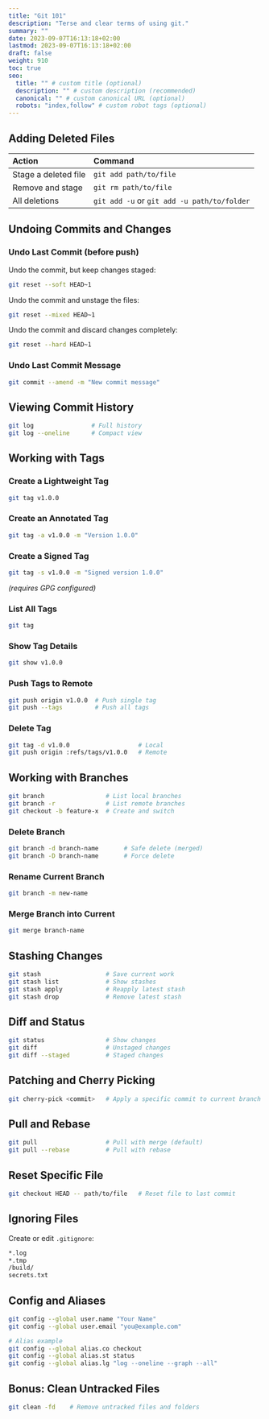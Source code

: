 ```yaml
---
title: "Git 101"
description: "Terse and clear terms of using git."
summary: ""
date: 2023-09-07T16:13:18+02:00
lastmod: 2023-09-07T16:13:18+02:00
draft: false
weight: 910
toc: true
seo:
  title: "" # custom title (optional)
  description: "" # custom description (recommended)
  canonical: "" # custom canonical URL (optional)
  robots: "index,follow" # custom robot tags (optional)
---
```


## Adding Deleted Files

| Action | Command |
|:-------|:--------|
| Stage a deleted file | `git add path/to/file` |
| Remove and stage | `git rm path/to/file` |
| All deletions | `git add -u` or `git add -u path/to/folder` |

## Undoing Commits and Changes

### Undo Last Commit (before push)

Undo the commit, but keep changes staged:

```sh
git reset --soft HEAD~1
```

Undo the commit and unstage the files:

```sh
git reset --mixed HEAD~1
```

Undo the commit and discard changes completely:

```sh
git reset --hard HEAD~1
```

### Undo Last Commit Message

```sh
git commit --amend -m "New commit message"
```

## Viewing Commit History

```sh
git log                # Full history
git log --oneline      # Compact view
```

## Working with Tags

### Create a Lightweight Tag

```sh
git tag v1.0.0
```

### Create an Annotated Tag

```sh
git tag -a v1.0.0 -m "Version 1.0.0"
```

### Create a Signed Tag

```sh
git tag -s v1.0.0 -m "Signed version 1.0.0"
```

_(requires GPG configured)_

### List All Tags

```sh
git tag
```

### Show Tag Details

```sh
git show v1.0.0
```

### Push Tags to Remote

```sh
git push origin v1.0.0  # Push single tag
git push --tags         # Push all tags
```

### Delete Tag

```sh
git tag -d v1.0.0                   # Local
git push origin :refs/tags/v1.0.0   # Remote
```

## Working with Branches

```sh
git branch                 # List local branches
git branch -r              # List remote branches
git checkout -b feature-x  # Create and switch
```

### Delete Branch

```sh
git branch -d branch-name       # Safe delete (merged)
git branch -D branch-name       # Force delete
```

### Rename Current Branch

```sh
git branch -m new-name
```

### Merge Branch into Current

```sh
git merge branch-name
```

## Stashing Changes

```sh
git stash                  # Save current work
git stash list             # Show stashes
git stash apply            # Reapply latest stash
git stash drop             # Remove latest stash
```

## Diff and Status

```sh
git status                 # Show changes
git diff                   # Unstaged changes
git diff --staged          # Staged changes
```

## Patching and Cherry Picking

```sh
git cherry-pick <commit>   # Apply a specific commit to current branch
```

## Pull and Rebase

```sh
git pull                   # Pull with merge (default)
git pull --rebase          # Pull with rebase
```

## Reset Specific File

```sh
git checkout HEAD -- path/to/file   # Reset file to last commit
```

## Ignoring Files

Create or edit `.gitignore`:

```sh
*.log
*.tmp
/build/
secrets.txt
```

## Config and Aliases

```sh
git config --global user.name "Your Name"
git config --global user.email "you@example.com"

# Alias example
git config --global alias.co checkout
git config --global alias.st status
git config --global alias.lg "log --oneline --graph --all"
```

## Bonus: Clean Untracked Files

```sh
git clean -fd    # Remove untracked files and folders
```
